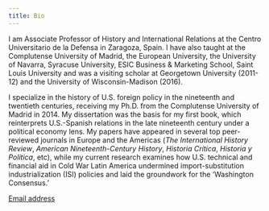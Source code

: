 ```yaml
---
title: Bio
---
```

I am Associate Professor of History and International Relations at the Centro Universitario de la Defensa in Zaragoza, Spain. I have also taught at the Complutense University of Madrid, the European University, the University of Navarra, Syracuse University, ESIC Business & Marketing School, Saint Louis University and was a visiting scholar at Georgetown University (2011-12) and the University of Wisconsin-Madison (2016).

I specialize in the history of U.S. foreign policy in the nineteenth and twentieth centuries, receiving my Ph.D. from the Complutense University of Madrid in 2014. My dissertation was the basis for my first book, which reinterprets U.S.-Spanish relations in the late nineteenth century under a political economy lens. My papers have appeared in several top peer-reviewed journals in Europe and the Americas (_The International History Review_, _American Nineteenth-Century History_, _Historia Crítica_, _Historia y Política_, etc), while my current research examines how U.S. technical and financial aid in Cold War Latin America undermined import-substitution industrialization (ISI) policies and laid the groundwork for the ‘Washington Consensus.’

[Email address](mailto:aspadilla@unizar.es?subject=[GitHub])

